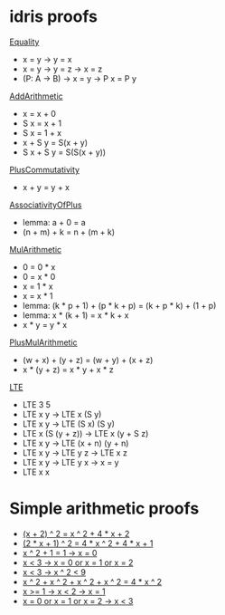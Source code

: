 # idris proofs

[Equality](https://github.com/tihonovcore/idris/blob/master/Equality.idr)
* x = y -> y = x
* x = y -> y = z -> x = z
* (P: A -> B) -> x = y -> P x = P y

[AddArithmetic](https://github.com/tihonovcore/idris/blob/master/AddArithmetic.idr)
* x = x + 0
* S x = x + 1
* S x = 1 + x
* x + S y = S(x + y)
* S x + S y = S(S(x + y))

[PlusCommutativity](https://github.com/tihonovcore/idris/blob/master/PlusCommutativity.idr)
* x + y = y + x

[AssociativityOfPlus](https://github.com/tihonovcore/idris/blob/master/AssociativityOfPlus.idr)
* lemma: a + 0 = a
* (n + m) + k = n + (m + k)

[MulArithmetic](https://github.com/tihonovcore/idris/blob/master/MulArithmetic.idr)
* 0 = 0 * x
* 0 = x * 0
* x = 1 * x
* x = x * 1
* lemma: (k * p + 1) + (p * k + p) = (k + p * k) + (1 + p)
* lemma: x * (k + 1) = x * k + x
* x * y = y * x

[PlusMulArithmetic](https://github.com/tihonovcore/idris/blob/master/PlusMulArithmetic.idr)
* (w + x) + (y + z) = (w + y) + (x + z)
* x * (y + z) = x * y + x * z

[LTE](https://github.com/tihonovcore/idris/blob/master/LTE.idr)
* LTE 3 5
* LTE x y -> LTE x (S y)
* LTE x y -> LTE (S x) (S y)
* LTE x (S (y + z)) -> LTE x (y + S z)
* LTE x y -> LTE (x + n) (y + n)
* LTE x y -> LTE y z -> LTE x z
* LTE x y -> LTE y x -> x = y
* LTE x x

# Simple arithmetic proofs
* [(x + 2) ^ 2 = x ^ 2 + 4 \* x + 2](https://github.com/tihonovcore/idris/blob/master/v1v2v6.idr#L82)
* [(2 \* x + 1) ^ 2 = 4 \* x ^ 2 + 4 \* x + 1](https://github.com/tihonovcore/idris/blob/master/v1v2v6.idr#L87)
* [x ^ 2 + 1 = 1 -> x = 0](https://github.com/tihonovcore/idris/blob/master/v3v4v5v7v8.idr#L18)
* [x < 3 -> x = 0 or x = 1 or x = 2](https://github.com/tihonovcore/idris/blob/master/v3v4v5v7v8.idr#L23)
* [x < 3 -> x ^ 2 < 9](https://github.com/tihonovcore/idris/blob/master/v3v4v5v7v8.idr#L28)
* [x ^ 2 + x ^ 2 + x ^ 2 + x ^ 2 = 4 * x ^ 2](https://github.com/tihonovcore/idris/blob/master/v1v2v6.idr#L94)
* [x >= 1 -> x < 2 -> x = 1](https://github.com/tihonovcore/idris/blob/master/v3v4v5v7v8.idr#L42)
* [x = 0 or x = 1 or x = 2 -> x < 3](https://github.com/tihonovcore/idris/blob/master/v3v4v5v7v8.idr#L51)
